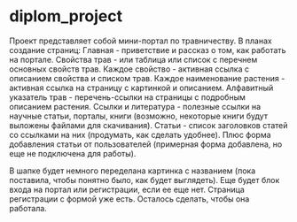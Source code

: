 # diplom_project
Проект представляет собой мини-портал по травничеству. 
В планах создание страниц:
Главная - приветствие и рассказ о том, как работать на портале.
Свойства трав - или таблица или список с перечнем основных свойств трав. Каждое свойство - активная ссылка с описанием свойства и списком трав. Каждое наименование растения - активная ссылка на страницу с картинкой и описанием.
Алфавитный указатель трав - перечень-ссылки на страницы с подробным описанием растения.
Ссылки и литература - полезные ссылки на научные статьи, порталы, книги (возможно, некоторые книги будут выложены файлами для скачивания).
Статьи - список заголовков статей со ссылками на них (продумать, как сделать удобнее). Плюс форма добавления статьи от пользователей (примерная форма добавлена, но еще не подключена для работы).

В шапке будет немного переделана картинка с названием (пока поставила, чтобы понятно было, как будет выглядеть). Еще будет блок входа на портал или регистрации, если ее еще нет. 
Страница регистрации с формой уже есть. Осталось сделать, чтобы она работала.

 
